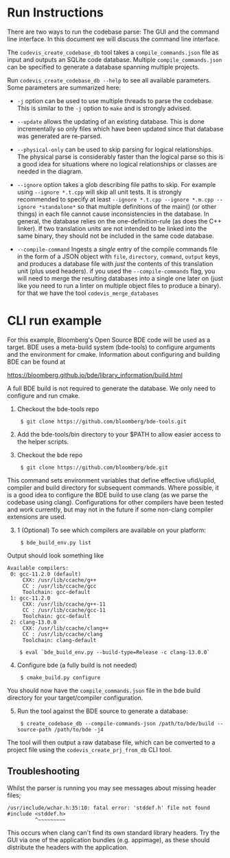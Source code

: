 
# Run Instructions

There are two ways to run the codebase parse: The GUI and the command line
interface. In this document we will discuss the command line interface.

The `codevis_create_codebase_db` tool takes a `compile_commands.json` file as input and
outputs an SQLite code database. Multiple `compile_commands.json` can be
specified to generate a database spanning multiple projects.

Run `codevis_create_codebase_db --help` to see all available parameters. Some parameters are summarized here:

- `-j` option can be used to use multiple threads to parse the codebase. This
is similar to the `-j` option to `make` and is strongly advised.

- `--update` allows the updating of an existing database. This is done
incrementally so only files which have been updated since that database was
generated are re-parsed.

- `--physical-only` can be used to skip parsing for logical relationships. The
physical parse is considerably faster than the logical parse so this is a good
idea for situations where no logical relationships or classes are needed in the
diagram.

- `--ignore` option takes a glob describing file paths to skip. For example
using `--ignore *.t.cpp` will skip all unit tests. It is strongly recommended to
specify at least `--ignore *.t.cpp --ignore *.m.cpp --ignore *standalone*` so
that multiple definitions of the main() (or other things) in each file cannot
cause inconsistencies in the database. In general, the database relies on the
one-definition-rule (as does the C++ linker). If two translation units are not
intended to be linked into the same binary, they should not be included
in the same code database.

- `--compile-command` Ingests a *single* entry of the compile commands file in 
the form of a JSON object with `file`, `directory`, `command`, `output` keys, and 
produces a database file with *just* the contents of this translation unit (plus used headers).
if you used the `--compile-commands` flag, you will need to merge the 
resulting databases into a single one later on (just like you need to run a linter on multiple
object files to produce a binary). for that we have the tool `codevis_merge_databases`

# CLI run example

For this example, Bloomberg's Open Source BDE code will be used as a target. BDE uses a meta-build system (bde-tools) to configure arguments and the
environment for cmake. Information about configuring and building BDE can be found at

https://bloomberg.github.io/bde/library_information/build.html

A full BDE build is not required to generate the database. We only need to
configure and run cmake.

1. Checkout the bde-tools repo

        $ git clone https://github.com/bloomberg/bde-tools.git

2. Add the bde-tools/bin directory to your $PATH to allow easier access to the helper scripts.

3. Checkout the bde repo

        $ git clone https://github.com/bloomberg/bde.git

This command sets environment variables that define effective ufid/uplid, compiler and build
directory for subsequent commands. Where possible, it is a good idea to configure the BDE
build to use  clang (as we parse the codebase using clang). Configurations for other
compilers have been tested and work currently, but may not in the future if some non-clang
compiler extensions are used.

3. 1 (Optional) To see which compilers are available on your platform:

        $ bde_build_env.py list

Output should look something like

```
Available compilers:
 0: gcc-11.2.0 (default)
     CXX: /usr/lib/ccache/g++
     CC : /usr/lib/ccache/gcc
     Toolchain: gcc-default
 1: gcc-11.2.0 
     CXX: /usr/lib/ccache/g++-11
     CC : /usr/lib/ccache/gcc-11
     Toolchain: gcc-default
 2: clang-13.0.0 
     CXX: /usr/lib/ccache/clang++
     CC : /usr/lib/ccache/clang
     Toolchain: clang-default
```

        $ eval `bde_build_env.py --build-type=Release -c clang-13.0.0`

4. Configure bde (a fully build is not needed)

        $ cmake_build.py configure

You should now have the `compile_commands.json` file in the bde build directory
for your target/compiler configuration.

5. Run the tool against the BDE source to generate a database:

        $ create_codebase_db --compile-commands-json /path/to/bde/build --source-path /path/to/bde -j4

The tool will then output a raw database file, which can be converted to a project file using the `codevis_create_prj_from_db` CLI tool.


## Troubleshooting

Whilst the parser is running you may see messages about missing header files;
```
/usr/include/wchar.h:35:10: fatal error: 'stddef.h' file not found
#include <stddef.h>
         ^~~~~~~~~~
```

This occurs when clang can't find its own standard library headers. Try the GUI
via one of the application bundles (e.g. appimage), as these should distribute
the headers with the application.
